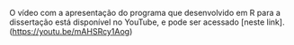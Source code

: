 O vídeo com a apresentação do programa que desenvolvido em R para a dissertação está disponível no YouTube, e pode ser acessado [neste link].(https://youtu.be/mAHSRcy1Aog)
